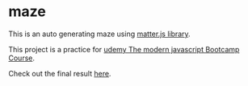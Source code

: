 # maze

This is an auto generating maze using [matter.js library](https://brm.io/matter-js/).


This project is a practice for [udemy The modern javascript Bootcamp Course](https://www.udemy.com/course/javascript-beginners-complete-tutorial/).

Check out the final result [here](#).
